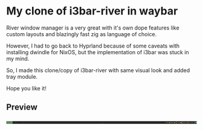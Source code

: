 # My clone of i3bar-river in waybar
River window manager is a very great with it's own dope features like custom layouts and blazingly fast zig as language of choice.

However, I had to go back to Hyprland because of some caveats with installing dwindle for NixOS, but the implementation of i3bar was stuck in my mind.

So, I made this clone/copy of i3bar-river with same visual look and added tray module.

Hope you like it!

## Preview

![preview](./preview.png)

